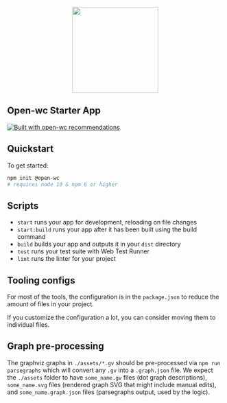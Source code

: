 <p align="center">
  <img width="200" src="https://open-wc.org/hero.png"></img>
</p>

## Open-wc Starter App

[![Built with open-wc recommendations](https://img.shields.io/badge/built%20with-open--wc-blue.svg)](https://github.com/open-wc)

## Quickstart

To get started:

```sh
npm init @open-wc
# requires node 10 & npm 6 or higher
```

## Scripts

- `start` runs your app for development, reloading on file changes
- `start:build` runs your app after it has been built using the build command
- `build` builds your app and outputs it in your `dist` directory
- `test` runs your test suite with Web Test Runner
- `lint` runs the linter for your project

## Tooling configs

For most of the tools, the configuration is in the `package.json` to reduce the amount of files in your project.

If you customize the configuration a lot, you can consider moving them to individual files.


## Graph pre-processing

The graphviz graphs in `./assets/*.gv` should be pre-processed via `npm run parsegraphs` which will convert any `.gv` into a `.graph.json` file. We expect the `./assets` folder to have `some_name.gv` files (dot graph descriptions), `some_name.svg` files (rendered graph SVG that might include manual edits), and `some_name.graph.json` files (parsegraphs output, used by the <ai-map> logic). 
